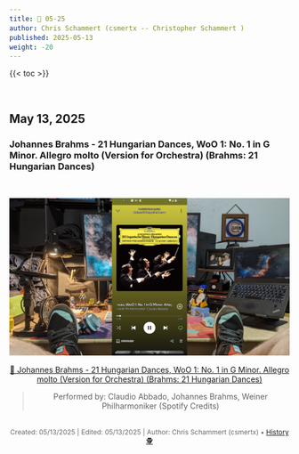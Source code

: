 ```yaml
---
title: 🎸 05-25
author: Chris Schammert (csmertx -- Christopher Schammert )
published: 2025-05-13
weight: -20
---
```


<!-- The content of this website was written by Christopher Schammert aka Chris Schammert -->

{{< toc >}}

<br />

## May 13, 2025
### Johannes Brahms - 21 Hungarian Dances, WoO 1: No. 1 in G Minor. Allegro molto (Version for Orchestra) (Brahms: 21 Hungarian Dances)

<br />
<div style="text-align: center;">

![albumimg](/Blog/music/images/brahms_21_hungarian_dances.jpg "Johannes Brahms - Brahms: 21 Hungarian Dances - Spotify Screenshot")
<br />

[🔗 Johannes Brahms - 21 Hungarian Dances, WoO 1: No. 1 in G Minor. Allegro molto (Version for Orchestra) (Brahms: 21 Hungarian Dances)](https://www.youtube.com/watch?v=sgdhoAuLows "YouTube \ Johannes Brahms - 21 Hungarian Dances, WoO 1: No. 1 in G Minor. Allegro molto (Version for Orchestra) (Brahms: 21 Hungarian Dances)")

> Performed by: Claudio Abbado, Johannes Brahms, Weiner Philharmoniker (Spotify Credits)

</div>
<br />

<div style="text-align: center; font-size:12px; color:dimgray">
    Created: 05/13/2025 | Edited: 05/13/2025 | Author: Chris Schammert (csmertx) • 
    <a href="https://github.com/csmertx/csmertx.github.io/commits/main/content/Blog/music/2025/0525.md" 
       title="Github.com | csmertx \ csmertx.github.io \ commits \ main \ content \ Blog \ Music \ 2025 \ 05-2025">
       History 🕵️
    </a>
</div>